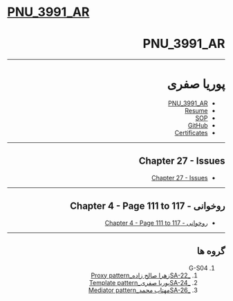 
# [PNU_3991_AR](https://github.com/pooriasafari/PNU_3991_AR)

<div dir="rtl">

# PNU_3991_AR
---------
# پوریا صفری
- [PNU_3991_AR](https://github.com/pooriasafari/PNU_3991_AR)
- [Resume](https://pooriasafari.github.io/) 
- [SOP](https://pooriasafari.github.io/Sop/)
- [GitHub](https://github.com/pooriasafari)
- [Certificates](https://pooriasafari.github.io/Certificates/)
------------------

## Chapter 27 - Issues

- [Chapter 27 - Issues ](https://drive.google.com/file/d/1hrpEny1UWLHHshDk1PnTD1muuqq-4qtA/view?usp=sharing)


----------------

## روخوانی - Chapter 4 - Page 111 to 117 

- [روخوانی - Chapter 4 - Page 111 to 117](https://drive.google.com/file/d/12KXViXHelBpyPrkErSq47sbGtT81bJc0/view?usp=sharing)


----------------
## گروه ها

1. G-S04 
    1. [_SA-22زهرا صالح زاده_Proxy pattern](https://github.com/AliRazavi-edu/PNU_3991/tree/master/_MSc/SoftwareArchitecture/1115280_01/22_%D8%B2%D9%87%D8%B1%D8%A7%20%D8%B5%D8%A7%D9%84%D8%AD%20%D8%B2%D8%A7%D8%AF%D9%87) 
     1. [_SA-24پوریا صفری_Template pattern](https://github.com/AliRazavi-edu/PNU_3991/tree/master/_MSc/SoftwareArchitecture/1115280_01/24_%D9%BE%D9%88%D8%B1%D9%8A%D8%A7%20%D8%B5%D9%81%D8%B1%D9%8A) 
     1. [_SA-26مهتاب محمد_Mediator pattern](https://github.com/AliRazavi-edu/PNU_3991/tree/master/_MSc/SoftwareArchitecture/1115280_01/26_%D9%85%D9%87%D8%AA%D8%A7%D8%A8%20%D9%85%D8%AD%D9%85%D8%AF) 
        

</div>
